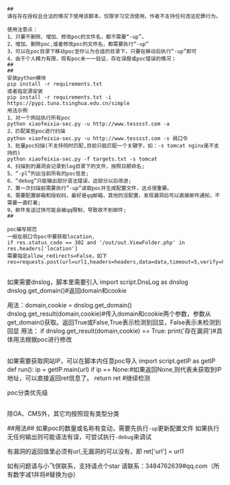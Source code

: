 
```

##
请在存在授权且合法的情况下使用该脚本，仅限学习交流使用，作者不支持任何违法犯罪行为。

使用注意点：
1、只要不删除、增加、修改poc的文件名，都不需要“-up”。
2、增加、删除poc,或者修改poc的文件名，都需要执行“-up”
3、可以在poc目录下移动poc至你认为合适的目录下，只要在移动后执行“-up”即可
4、由于个人精力有限，现有poc未一一验证，存在误报或poc错误的情况；
##
##
安装python模块
pip install -r requirements.txt
或者指定源安装
pip install -r requirements.txt -i https://pypi.tuna.tsinghua.edu.cn/simple
用法示例
1、对一个网站执行所有poc
python xiaofeixia-sec.py -u http://www.tesssst.com -a
2、匹配某些poc进行扫描
python xiaofeixia-sec.py -u http://www.tesssst.com -s 弱口令
3、批量poc扫描(不支持同时匹配,目前只能匹配一个关键字，如：-s tomcat nginx是不支持的)
python xiaofeixia-sec.py -f targets.txt -s tomcat
4、扫描到的漏洞会记录到log目录下的文件，按照日期命名;
5、“-pl”列出当前所有的poc信息;
6、“debug”只能输出部分语法错误，这部分以后改进;
7、第一次扫描前需要执行“-up”读取poc并生成配置文件，这点很重要。
8、需要配置邮箱和授权码，最好是qq邮箱，其他的没配置，发现漏洞后可以直接邮件通知，不需要一直盯着;
9、邮件发送过快可能会被qq限制，导致收不到邮件;
##
```


```
poc编写规范
一般在弱口令poc中要获取location,
if res.status_code == 302 and '/out/out.ViewFolder.php' in res.headers['location']
需要指定allow_redirects=False，如下
res=requests.post(url=url1,headers=headers,data=data,timeout=5,verify=False,allow_redirects=False)

```
##
如果需要dnslog，脚本里需要引入
import script.DnsLog as dnslog
dnslog.get_domain()#返回domain和cookie

用法：domain,cookie = dnslog.get_domain()
dnslog.get_result(domain,cookie)#传入domain和cookie两个参数，参数从get_domain()获取。返回True或False,True表示检测到回显，False表示未检测到回显
用法：
if dnslog.get_result(domain,cookie) == True:
	print('存在漏洞')#具体用法根据poc进行修改
##

如果需要获取网站IP，可以在脚本内任意poc导入
import script.getIP as getIP
def run():
	ip = getIP.main(url)
	if ip == None:#如果返回None,则代表未获取到IP地址，可以直接返回ret信息了。
	    return ret
	#继续检测



poc分类优先级
##
除OA、CMS外，其它均按照现有类型分类

##用法##
如果poc的数量或名称有变动，需要先执行`-up`更新配置文件
如果执行无任何输出则可能语法有误，可尝试执行`-debug`来调试

有漏洞的返回值里必须有url,无漏洞的可以没有，即
ret['url'] = url1

如有问题请与小飞侠联系，支持请点个star
请联系：3484762639#qq.com（所有数字减1并将#替换为@）
```
